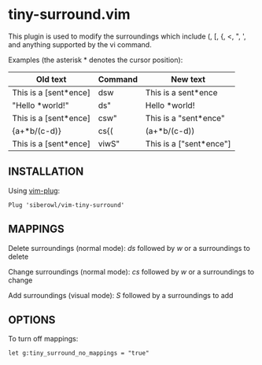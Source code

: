 # tiny-surround.vim

This plugin is used to modify the surroundings which include (, [, {, <, ", ', and anything supported by the vi command.

Examples (the asterisk * denotes the cursor position):

| Old text | Command | New text |
| --- | --- | --- |
|  This is a \[sent\*ence] | dsw | This is a sent\*ence |
|  "Hello \*world!"       | ds" | Hello \*world! |
|  This is a \[sent\*ence] | csw" | This is a "sent\*ence" |
|  {a+\*b/(c-d)}          | cs{( | (a+\*b/(c-d)) |
|  This is a \[sent\*ence] | viwS" | This is a \["sent\*ence"] |

## INSTALLATION

Using [vim-plug](https://github.com/junegunn/vim-plug):
```
Plug 'siberowl/vim-tiny-surround'
```

## MAPPINGS

Delete surroundings (normal mode): *ds* followed by *w* or a surroundings to delete

Change surroundings (normal mode): *cs* followed by *w* or a surroundings to change

Add surroundings (visual mode): *S* followed by a surroundings to add

## OPTIONS

To turn off mappings:
```
let g:tiny_surround_no_mappings = "true"
```
